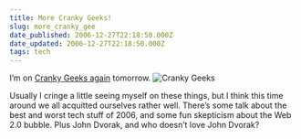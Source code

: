 ```yaml
---
title: More Cranky Geeks!
slug: more_cranky_gee
date_published: 2006-12-27T22:18:50.000Z
date_updated: 2006-12-27T22:18:50.000Z
tags: tech
---
```


I’m on [Cranky Geeks again](http://www.crankygeeks.com/2006/12/cranky_geeks_episode_42_best_t.html) tomorrow.
![Cranky Geeks](http://www.dashes.com/anil/images/crkgks_hed_logo.jpg)

Usually I cringe a little seeing myself on these things, but I think this time around we all acquitted ourselves rather well. There’s some talk about the best and worst tech stuff of 2006, and some fun skepticism about the Web 2.0 bubble. Plus John Dvorak, and who doesn’t love John Dvorak?
